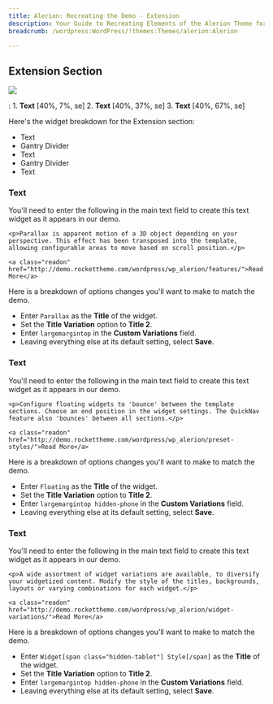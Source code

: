 ```yaml
---
title: Alerion: Recreating the Demo - Extension
description: Your Guide to Recreating Elements of the Alerion Theme for WordPress
breadcrumb: /wordpress:WordPress/!themes:Themes/alerion:Alerion

---
```


Extension Section
-----

![][demo]

: 1. **Text** [40%, 7%, se]
  2. **Text** [40%, 37%, se]
  3. **Text** [40%, 67%, se]

Here's the widget breakdown for the Extension section:

* Text
* Gantry Divider
* Text
* Gantry Divider
* Text

### Text

You'll need to enter the following in the main text field to create this text widget as it appears in our demo.

~~~
<p>Parallax is apparent motion of a 3D object depending on your perspective. This effect has been transposed into the template, allowing configurable areas to move based on scroll position.</p>

<a class="readon" href="http://demo.rockettheme.com/wordpress/wp_alerion/features/">Read More</a>
~~~

Here is a breakdown of options changes you'll want to make to match the demo.

* Enter `Parallax` as the **Title** of the widget.
* Set the **Title Variation** option to **Title 2**.
* Enter `largemargintop` in the **Custom Variations** field.
* Leaving everything else at its default setting, select **Save**.

### Text

You'll need to enter the following in the main text field to create this text widget as it appears in our demo.

~~~
<p>Configure floating widgets to 'bounce' between the template sections. Choose an end position in the widget settings. The QuickNav feature also 'bounces' between all sections.</p>

<a class="readon" href="http://demo.rockettheme.com/wordpress/wp_alerion/preset-styles/">Read More</a>
~~~

Here is a breakdown of options changes you'll want to make to match the demo.

* Enter `Floating` as the **Title** of the widget.
* Set the **Title Variation** option to **Title 2**.
* Enter `largemargintop hidden-phone` in the **Custom Variations** field.
* Leaving everything else at its default setting, select **Save**.

### Text

You'll need to enter the following in the main text field to create this text widget as it appears in our demo.

~~~
<p>A wide assortment of widget variations are available, to diversify your widgetized content. Modify the style of the titles, backgrounds, layouts or varying combinations for each widget.</p>

<a class="readon" href="http://demo.rockettheme.com/wordpress/wp_alerion/widget-variations/">Read More</a>
~~~

Here is a breakdown of options changes you'll want to make to match the demo.

* Enter `Widget[span class="hidden-tablet"] Style[/span]` as the **Title** of the widget.
* Set the **Title Variation** option to **Title 2**.
* Enter `largemargintop hidden-phone` in the **Custom Variations** field.
* Leaving everything else at its default setting, select **Save**.

[demo]: assets/demo_8.jpeg